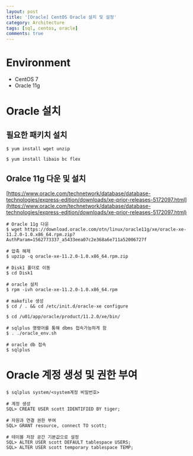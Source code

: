 ```yaml
---
layout: post
title: '[Oracle] CentOS Oracle 설치 및 설정'
category: Architecture
tags: [sql, centos, oracle]
comments: true
---
```


# Environment
- CentOS 7
- Oracle 11g

# Oracle 설치
## 필요한 패키치 설치

~~~shell
$ yum install wget unzip

$ yum install libaio bc flex
~~~

## Oralce 11g 다운 및 설치
[https://www.oracle.com/technetwork/database/database-technologies/express-edition/downloads/xe-prior-releases-5172097.html](https://www.oracle.com/technetwork/database/database-technologies/express-edition/downloads/xe-prior-releases-5172097.html)

~~~shell
# Oracle 11g 다운
$ wget https://download.oracle.com/otn/linux/oracle11g/xe/oracle-xe-11.2.0-1.0.x86_64.rpm.zip?AuthParam=1562773337_a5433eea07c2e368a6e711a52006727f

# 압축 해제
$ upzip -q oracle-xe-11.2.0-1.0.x86_64.rpm.zip

# Disk1 폴더로 이동
$ cd Disk1

# oracle 설치
$ rpm -ivh oracle-xe-11.2.0-1.0.x86_64.rpm

# makefile 생성
$ cd / . && cd /etc/init.d/oracle-xe configure

$ cd /u01/app/oracle/product/11.2.0/xe/bin/

# sqlplus 명령어를 통해 dbms 접속가능하게 함
$ . ./oracle_env.sh

# oracle db 접속
$ sqlplus
~~~

# Oracle 계정 생성 및 권한 부여

~~~shell
$ sqlplus system/<system계정 비밀번호>

# 계정 생성
SQL> CREATE USER scott IDENTIFIED BY tiger;

# 자원과 연결 권한 부여
SQL> GRANT resource, connect TO scott;

# 테이블 저장 공간 기본값으로 설정
SQL> ALTER USER scott DEFAULT tablespace USERS;
SQL> ALTER USER scott temporary tablespace TEMP;
~~~

